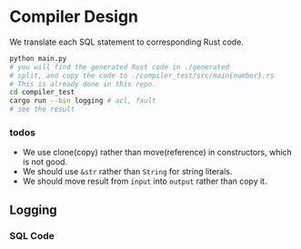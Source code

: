# Compiler Design

We translate each SQL statement to corresponding Rust code.

```bash
python main.py
# you will find the generated Rust code in ./generated
# split, and copy the code to ./compiler_test/src/main{number}.rs
# This is already done in this repo.
cd compiler_test
cargo run --bin logging # acl, fault
# see the result
```

### todos

- We use clone(copy) rather than move(reference) in constructors, which is not good.
- We should use `&str` rather than `String` for string literals.
- We should move result from `input` into `output` rather than copy it.

## Logging



### SQL Code 

